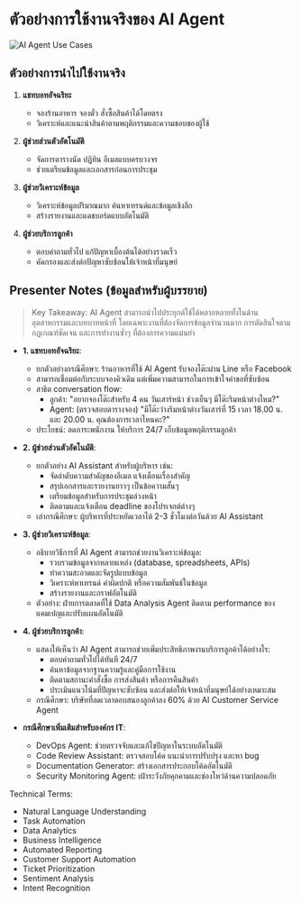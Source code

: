 # ตัวอย่างการใช้งานจริงของ AI Agent

![AI Agent Use Cases](https://www.google.com/search?q=AI+agent+applications+business+use+cases&tbm=isch)

## ตัวอย่างการนำไปใช้งานจริง

1. **แชทบอทอัจฉริยะ**
   - จองร้านอาหาร จองตั๋ว สั่งซื้อสินค้าได้โดยตรง
   - วิเคราะห์และแนะนำสินค้าตามพฤติกรรมและความชอบของผู้ใช้

2. **ผู้ช่วยส่วนตัวอัตโนมัติ**
   - จัดการตารางนัด ปฏิทิน อีเมลแบบครบวงจร
   - ช่วยเตรียมข้อมูลและเอกสารก่อนการประชุม

3. **ผู้ช่วยวิเคราะห์ข้อมูล**
   - วิเคราะห์ข้อมูลปริมาณมาก ค้นหาเทรนด์และข้อมูลเชิงลึก
   - สร้างรายงานและแดชบอร์ดแบบอัตโนมัติ

4. **ผู้ช่วยบริการลูกค้า**
   - ตอบคำถามทั่วไป แก้ปัญหาเบื้องต้นได้อย่างรวดเร็ว
   - คัดกรองและส่งต่อปัญหาซับซ้อนให้เจ้าหน้าที่มนุษย์

## Presenter Notes (ข้อมูลสำหรับผู้บรรยาย)

> Key Takeaway: AI Agent สามารถนำไปประยุกต์ใช้ได้หลากหลายทั้งในด้านอุตสาหกรรมและบทบาทหน้าที่ โดยเฉพาะงานที่ต้องจัดการข้อมูลจำนวนมาก การตัดสินใจตามกฎเกณฑ์ชัดเจน และการทำงานซ้ำๆ ที่ต้องการความแม่นยำ

- **1. แชทบอทอัจฉริยะ**:
  - ยกตัวอย่างกรณีศึกษา: ร้านอาหารที่ใช้ AI Agent รับจองโต๊ะผ่าน Line หรือ Facebook
  - สามารถเชื่อมต่อกับระบบจองคิวเดิม แต่เพิ่มความสามารถในการเข้าใจคำขอที่ซับซ้อน
  - สาธิต conversation flow:
    - ลูกค้า: "อยากจองโต๊ะสำหรับ 4 คน วันเสาร์หน้า ช่วงเย็นๆ มีโต๊ะริมหน้าต่างไหม?"
    - Agent: (ตรวจสอบตารางจอง) "มีโต๊ะว่างริมหน้าต่างวันเสาร์ที่ 15 เวลา 18.00 น. และ 20.00 น. คุณต้องการเวลาไหนคะ?"
  - ประโยชน์: ลดภาระพนักงาน ให้บริการ 24/7 เก็บข้อมูลพฤติกรรมลูกค้า

- **2. ผู้ช่วยส่วนตัวอัตโนมัติ**:
  - ยกตัวอย่าง AI Assistant สำหรับผู้บริหาร เช่น:
    - จัดลำดับความสำคัญของอีเมล แจ้งเตือนเรื่องสำคัญ
    - สรุปเอกสารและรายงานยาวๆ เป็นข้อความสั้นๆ
    - เตรียมข้อมูลสำหรับการประชุมล่วงหน้า
    - ติดตามและแจ้งเตือน deadline ของโปรเจกต์ต่างๆ
  - เล่ากรณีศึกษา: ผู้บริหารที่ประหยัดเวลาได้ 2-3 ชั่วโมงต่อวันด้วย AI Assistant

- **3. ผู้ช่วยวิเคราะห์ข้อมูล**:
  - อธิบายวิธีการที่ AI Agent สามารถช่วยงานวิเคราะห์ข้อมูล:
    - รวบรวมข้อมูลจากหลายแหล่ง (database, spreadsheets, APIs)
    - ทำความสะอาดและจัดรูปแบบข้อมูล
    - วิเคราะห์หาเทรนด์ ค่าผิดปกติ หรือความสัมพันธ์ในข้อมูล
    - สร้างรายงานและกราฟอัตโนมัติ
  - ตัวอย่าง: ฝ่ายการตลาดที่ใช้ Data Analysis Agent ติดตาม performance ของแคมเปญและปรับแผนอัตโนมัติ

- **4. ผู้ช่วยบริการลูกค้า**:
  - แสดงให้เห็นว่า AI Agent สามารถช่วยเพิ่มประสิทธิภาพงานบริการลูกค้าได้อย่างไร:
    - ตอบคำถามทั่วไปได้ทันที 24/7
    - ค้นหาข้อมูลจากฐานความรู้และคู่มือการใช้งาน
    - ติดตามสถานะคำสั่งซื้อ การส่งสินค้า หรือการคืนสินค้า
    - ประเมินแนวโน้มที่ปัญหาจะซับซ้อน และส่งต่อให้เจ้าหน้าที่มนุษย์ได้อย่างเหมาะสม
  - กรณีศึกษา: บริษัทที่ลดเวลาตอบสนองลูกค้าลง 60% ด้วย AI Customer Service Agent

- **กรณีศึกษาเพิ่มเติมสำหรับองค์กร IT**:
  - DevOps Agent: ช่วยตรวจจับและแก้ไขปัญหาในระบบอัตโนมัติ
  - Code Review Assistant: ตรวจสอบโค้ด แนะนำการปรับปรุง และหา bug
  - Documentation Generator: สร้างเอกสารประกอบโค้ดอัตโนมัติ
  - Security Monitoring Agent: เฝ้าระวังภัยคุกคามและช่องโหว่ด้านความปลอดภัย

Technical Terms:
- Natural Language Understanding
- Task Automation
- Data Analytics
- Business Intelligence
- Automated Reporting
- Customer Support Automation
- Ticket Prioritization
- Sentiment Analysis
- Intent Recognition
